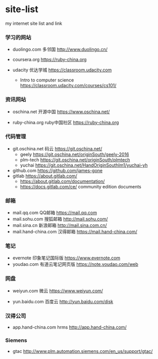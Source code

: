 # site-list
my internet site list and link


### 学习的网站
 
 - duolingo.com 多邻国
 http://www.duolingo.cn/
 
 - coursera.org
 https://ruby-china.org
 
 - udacity 优达学城
 https://classroom.udacity.com
   - Intro to computer science https://classroom.udacity.com/courses/cs101/
 
### 资讯网站
 
 - oschina.net 开源中国 
 https://www.oschina.net/
 
 - ruby-china.org ruby中国社区
 https://ruby-china.org
 
### 代码管理

- git.oschina.net 码云
https://git.oschina.net/
  - geely https://git.oschina.net/originSouth/geely-2016
  - plm-tech https://git.oschina.net/originSouth/plmtech
  - yuchai https://git.oschina.net/HandOriginSouthIm1/yuchai-yh
- github.com 
  https://github.com/james-gone
- gitlab
https://about.gitlab.com/
  - https://about.gitlab.com/documentation/ 
  - https://docs.gitlab.com/ce/  community edition documents

### 邮箱
- mail.qq.com QQ邮箱
https://mail.qq.com
- mail.sohu.com 搜狐邮箱
http://mail.sohu.com/
- mail.sina.cn 新浪邮箱
http://mail.sina.com.cn/
- mail.hand-china.com 汉得邮箱
https://mail.hand-china.com/


### 笔记

- evernote 印象笔记国际版
https://www.evernote.com
- youdao.com 有道云笔记网页版
https://note.youdao.com/web

### 网盘

- weiyun.com 微云 
https://www.weiyun.com/

- yun.baidu.com 百度云 
http://yun.baidu.com/disk

### 汉得公司

- app.hand-china.com hrms
http://app.hand-china.com/

### Siemens 

- gtac
http://www.plm.automation.siemens.com/en_us/support/gtac/

